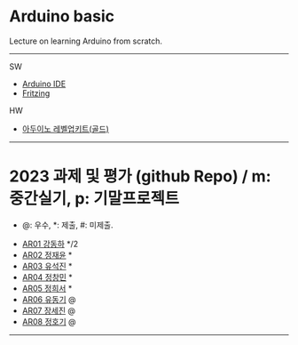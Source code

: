 # Arduino basic
Lecture on learning Arduino from scratch.


---

SW

- [Arduino IDE](https://www.arduino.cc/)
- [Fritzing](http://fritzing.org/download/)

HW

- [아두이노 레벨업키트(골드)](https://www.devicemart.co.kr/goods/view?no=12170416)

---

# 2023 과제 및 평가 (github Repo) / m: 중간실기, p: 기말프로젝트
* @: 우수, *: 제출, #: 미제출.  

- [AR01 강동하](https://github.com/kangdongha2/ar01) */2
- [AR02 정재윤](https://github.com/wjdwodbs1212/AR02) *
- [AR03 유석진](https://github.com/20203310s/AR03) *
- [AR04 정창민](https://github.com/cllcmxx00/ar04) *
- [AR05 정희서](https://github.com/HiSeoJeong/AR05) *
- [AR06 유동기](https://github.com/wtfwtfs/ar06) @
- [AR07 장세진](https://github.com/sejin573/AR07) @
- [AR08 정호기](https://github.com/JeongHogi/AR08a) @


---




